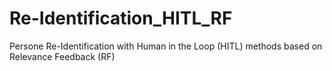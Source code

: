 # Re-Identification_HITL_RF
Persone Re-Identification with Human in the Loop (HITL) methods based on Relevance Feedback (RF)
